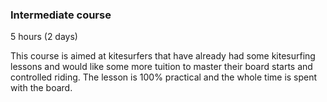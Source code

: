 ### Intermediate course

5 hours (2 days)

This course is aimed at kitesurfers that have already had some kitesurfing lessons and would like some more tuition to master their board starts and controlled riding. The lesson is 100% practical and the whole time is spent with the board.
